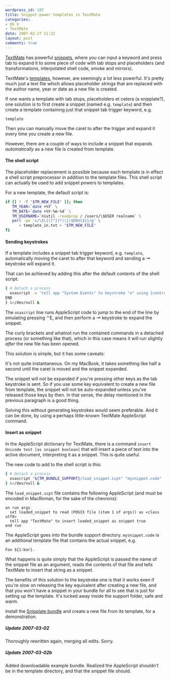 ```yaml
---
wordpress_id: 107
title: Snippet-power templates in TextMate
categories:
- OS X
- TextMate
date: 2007-02-27 21:22
layout: post
comments: true
---
```

<a href="http://macromates.com/">TextMate</a> has powerful <a href="http://macromates.com/textmate/manual/snippets">snippets</a>, where you can input a keyword and press tab to expand it to some piece of code with tab stops and placeholders (and transformations, interpolated shell code, smoke and mirrors).

TextMate's <a href="http://macromates.com/textmate/manual/templates">templates</a>, however, are seemingly a lot less powerful. It's pretty much just a text file which allows placeholder strings that are replaced with the author name, year or date as a new file is created.

If one wants a template with tab stops, placeholders et cetera (a snipplate?), one solution is to first create a snippet (named e.g. <code>template</code>) and then create a template containing just that snippet tab trigger keyword, e.g.

``` text
template
```

 Then you can manually move the caret to after the trigger and expand it every time you create a new file.

However, there are a couple of ways to include a snippet that expands <em>automatically</em> as a new file is created from template.

<!--more-->

<h4>The shell script</h4>

The placeholder replacement is possible because each template is in effect a shell script preprocessor in addition to the template files. This shell script can actually be used to add snippet powers to templates.

For a new template, the default script is:

``` bash
if [[ ! -f "$TM_NEW_FILE" ]]; then
   TM_YEAR=`date +%Y` \
   TM_DATE=`date +%Y-%m-%d` \
   TM_USERNAME=`niutil -readprop / /users/\$USER realname` \
   perl -pe 's/\$\{([^}]*)\}/$ENV{$1}/g' \
      < template_in.txt > "$TM_NEW_FILE"
fi
```

<h4>Sending keystrokes</h4>

If a template includes a snippet tab trigger keyword, e.g. <code>template</code>, automatically moving the caret to after that keyword and sending a &#x21E5; keystroke will expand it.

That can be achieved by adding this after the default contents of the shell script:

``` bash
{ # Detach a process
  osascript -e 'tell app "System Events" to keystroke "e" using {control down}' -e 'tell app "System Events" to keystroke tab'
END
} &>/dev/null &
```

The <code>osascript</code> line runs AppleScript code to jump to the end of the line by emulating pressing &#x2303;E, and then perform a &#x21E5; keystroke to expand the snippet.

The curly brackets and whatnot run the contained commands in a detached process (or something like that), which in this case means it will run slightly <em>after</em> the new file has been opened.

This solution is simple, but it has some caveats:

It's not quite instantaneous. On my MacBook, it takes something like half a second until the caret is moved and the snippet expanded.

The snippet will not be expanded if you're pressing other keys as the tab keystroke is sent. So if you use some key equivalent to create a new file from template, the snippet will not be auto-expanded unless you've released those keys by then. In that sense, the delay mentioned in the previous paragraph is a good thing.

Solving this without generating keystrokes would seem preferable. And it can be done, by using a perhaps little-known TextMate AppleScript command.

<h4>Insert as snippet</h4>

In the AppleScript dictionary for TextMate, there is a command <code>insert Unicode text [as snippet boolean]</code> that will insert a piece of text into the active document, interpreting it as a snippet. This is quite useful.

The new code to add to the shell script is this:

``` bash
{ # Detach a process
  osascript "${TM_BUNDLE_SUPPORT}/load_snippet.scpt" "mysnippet.code"
} &>/dev/null &
```

The <code>load_snippet.scpt</code> file contains the following AppleScript (and must be encoded in MacRoman, for the sake of the chevrons):

``` applescript
on run args
  set loaded_snippet to read (POSIX file (item 1 of args)) as «class utf8»
  tell app "TextMate" to insert loaded_snippet as snippet true
end run
```

The AppleScript goes into the bundle support directory. <code>mysnippet.code</code> is an additional template file that contains the actual snippet, e.g.

``` text
Foo ${1:bar}.
```

What happens is quite simply that the AppleScript is passed the name of the snippet file as an argument, reads the contents of that file and tells TextMate to insert that string as a snippet.

The benefits of this solution to the keystroke one is that it works even if you're slow on releasing the key equivalent after creating a new file, and that you won't have a snippet in your bundle for all to see that is just for setting up the template. It's tucked away inside the support folder, safe and warm.

Install the <a href="http://henrik.nyh.se/uploads/Snipplate.tmbundle.zip">Snipplate bundle</a> and create a new file from its template, for a demonstration.

<div class="updated">
  <h5>Update 2007-03-02</h5>
  <p>Thoroughly rewritten again, merging all edits. Sorry.</p>
</div>

<div class="updated">
  <h5>Update 2007-03-02b</h5>
  <p>Added downloadable example bundle. Realized the AppleScript shouldn't be in the template directory, and that the snippet file should.</p>
</div>
